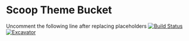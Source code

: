 # Scoop Theme Bucket

Uncomment the following line after replacing placeholders
[![Build Status](https://ci.appveyor.com/api/projects/status/vmr13q5qtehnxymk?svg=true)](https://ci.appveyor.com/project/Dumpinground/themes "Build Status") [![Excavator](https://github.com/Dumpinground/themes/actions/workflows/excavator.yml/badge.svg)](https://github.com/Dumpinground/themes/actions/workflows/excavator.yml)
